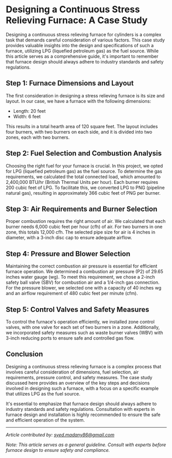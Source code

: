 # Designing a Continuous Stress Relieving Furnace: A Case Study

Designing a continuous stress relieving furnace for cylinders is a complex task that demands careful consideration of various factors. This case study provides valuable insights into the design and specifications of such a furnace, utilizing LPG (liquefied petroleum gas) as the fuel source. While this article serves as a comprehensive guide, it's important to remember that furnace design should always adhere to industry standards and safety regulations.

## Step 1: Furnace Dimensions and Layout

The first consideration in designing a stress relieving furnace is its size and layout. In our case, we have a furnace with the following dimensions:

- Length: 20 feet
- Width: 6 feet

This results in a total hearth area of 120 square feet. The layout includes four burners, with two burners on each side, and it is divided into two zones, each with two burners.

## Step 2: Fuel Selection and Combustion Analysis

Choosing the right fuel for your furnace is crucial. In this project, we opted for LPG (liquefied petroleum gas) as the fuel source. To determine the gas requirements, we calculated the total connected load, which amounted to 2,400,000 BTU/hr (British Thermal Units per hour). Each burner requires 200 cubic feet of LPG. To facilitate this, we converted LPG to PNG (pipeline natural gas), resulting in approximately 366 cubic feet of PNG per burner.

## Step 3: Air Requirements and Burner Selection

Proper combustion requires the right amount of air. We calculated that each burner needs 6,000 cubic feet per hour (cfh) of air. For two burners in one zone, this totals 12,000 cfh. The selected pipe size for air is 4 inches in diameter, with a 3-inch disc cap to ensure adequate airflow.

## Step 4: Pressure and Blower Selection

Maintaining the correct combustion air pressure is essential for efficient furnace operation. We determined a combustion air pressure (P2) of 29.65 inches water gauge (wg). To meet this requirement, we chose a 2-inch safety ball valve (SBV) for combustion air and a 1/4-inch gas connection. For the pressure blower, we selected one with a capacity of 40 inches wg and an airflow requirement of 480 cubic feet per minute (cfm).

## Step 5: Control Valves and Safety Measures

To control the furnace's operation efficiently, we installed zone control valves, with one valve for each set of two burners in a zone. Additionally, we incorporated safety measures such as waste burner valves (WBV) with 3-inch reducing ports to ensure safe and controlled gas flow.

## Conclusion

Designing a continuous stress relieving furnace is a complex process that involves careful consideration of dimensions, fuel selection, air requirements, pressure control, and safety measures. The case study discussed here provides an overview of the key steps and decisions involved in designing such a furnace, with a focus on a specific example that utilizes LPG as the fuel source.

It's essential to emphasize that furnace design should always adhere to industry standards and safety regulations. Consultation with experts in furnace design and installation is highly recommended to ensure the safe and efficient operation of the system.

---

*Article contributed by: syed.madany86@gmail.com*

*Note: This article serves as a general guideline. Consult with experts before furnace design to ensure safety and compliance.*
